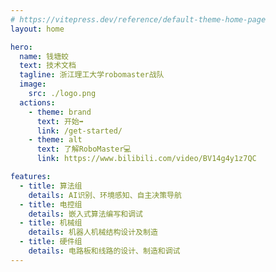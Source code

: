 ```yaml
---
# https://vitepress.dev/reference/default-theme-home-page
layout: home

hero:
  name: 钱塘蛟
  text: 技术文档
  tagline: 浙江理工大学robomaster战队
  image:
    src: ./logo.png
  actions:
    - theme: brand
      text: 开始➡️
      link: /get-started/
    - theme: alt
      text: 了解RoboMaster💻
      link: https://www.bilibili.com/video/BV14g4y1z7QC

features:
  - title: 算法组
    details: AI识别、环境感知、自主决策导航
  - title: 电控组
    details: 嵌入式算法编写和调试
  - title: 机械组
    details: 机器人机械结构设计及制造
  - title: 硬件组
    details: 电路板和线路的设计、制造和调试
---
```

<script setup>
  if (typeof window !== 'undefined') {
    window.location.href = '/get-started/faq/';
  }
</script>

<style>
:root {
  --vp-home-hero-name-color: transparent;
  --vp-home-hero-name-background: -webkit-linear-gradient(120deg, #23AC3A 30%, #00B6E9);
}
</style>
